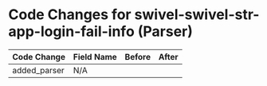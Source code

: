 # Code Changes for swivel-swivel-str-app-login-fail-info (Parser)

| Code Change | Field Name | Before | After |
|-------------|------------|--------|-------|
| added_parser | N/A |  |  |